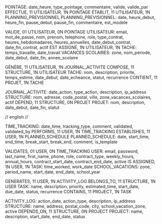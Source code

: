 POINTAGE: date_heure, type_pointage, commentaire, valide, valide_par
EFFECTUE, 11 UTILISATEUR, 1N POINTAGE
ÉTABLIT, 11 UTILISATEUR, 1N PLANNING_PREVISIONNEL
PLANNING_PREVISIONNEL: date, heure_debut, heure_fin, pause_debut, pause_fin, commentaire, est_modele

VALIDE, 01 UTILISATEUR, 0N POINTAGE
UTILISATEUR: email, mot_de_passe, nom, prenom, telephone, role, type_contrat, heures_hebdomadaires, heures_annuelles, date_debut_contrat, date_fin_contrat, actif
EST ASSIGNÉ, 1N UTILISATEUR, 1N TACHE: temps_travaille, date_travail
VACANCES SCOLAIRES: zone, nom_periode, date_debut, date_fin, annee_scolaire

GÉNÈRE, 11 UTILISATEUR, 1N JOURNAL_ACTIVITE
COMPOSE, 11 STRUCTURE, 1N UTILISATEUR
TACHE: nom, description, priorite, temps_estime, date_debut, date_echeance, statut, recurrence
CONTIENT, 11 PROJET, 1N TACHE

JOURNAL_ACTIVITE: date_action, type_action, description, ip_address
STRUCTURE: nom, adresse, code_postal, ville, zone_vacances_scolaires, actif
DÉPEND, 11 STRUCTURE, 0N PROJET
PROJET: nom, description, date_debut, date_fin, statut

// english // 

TIME_TRACKING: date_time, tracking_type, comment, validated, validated_by
PERFORMS, 11 USER, 1N TIME_TRACKING
ESTABLISHES, 11 USER, 1N PLANNED_SCHEDULE
PLANNED_SCHEDULE: date, start_time, end_time, break_start, break_end, comment, is_template

VALIDATES, 01 USER, 0N TIME_TRACKING
USER: email, password, last_name, first_name, phone, role, contract_type, weekly_hours, annual_hours, contract_start_date, contract_end_date, active
IS ASSIGNED, 1N USER, 1N TASK: time_worked, work_date
SCHOOL_VACATIONS: zone, period_name, start_date, end_date, school_year

GENERATES, 11 USER, 1N ACTIVITY_LOG
BELONGS_TO, 11 STRUCTURE, 1N USER
TASK: name, description, priority, estimated_time, start_date, due_date, status, recurrence
CONTAINS, 11 PROJECT, 1N TASK

ACTIVITY_LOG: action_date, action_type, description, ip_address
STRUCTURE: name, address, postal_code, city, school_vacation_zone, active
DEPENDS_ON, 11 STRUCTURE, 0N PROJECT
PROJECT: name, description, start_date, end_date, status